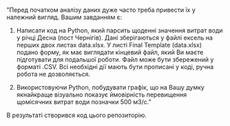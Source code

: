 "Перед початком аналізу даних дуже часто треба привести їх у належний вигляд. Вашим завданням є:

1. Написати код на Python, який парсить щоденні значення витрат води у річці Десна (пост Чернігів). 
Дані зберігаються у файлі ексель на перших двох листах data.xlsx. 
У листі Final Template (data.xlsx) подано форму, як має виглядати кінцевий файл, який Ви маєте підготувати для подальшої роботи. 
Файл може бути збережений у форматі .CSV. 
Всі необхідні дії мають бути прописані у коді, ручна робота не дозволяється.

2. Використовуючи Python, побудувати графік, що на Вашу думку якнайкраще візуально показує ймовірність перевищення щомісячних витрат води позначки 500 м3/с."

В результаті створився код цього репозиторію.
